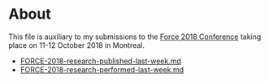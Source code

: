 # About

This file is auxiliary to my submissions to the [Force 2018 Conference](https://www.force11.org/meetings/force2018) taking place on 11-12 October 2018 in Montreal.

* [FORCE-2018-research-published-last-week.md](FORCE-2018-research-published-last-week.md)
* [FORCE-2018-research-performed-last-week.md](FORCE-2018-research-performed-last-week.md)
